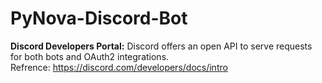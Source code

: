 # PyNova-Discord-Bot

**Discord Developers Portal:** 
Discord offers an open API to serve requests for both bots and OAuth2 integrations.     
Refrence: https://discord.com/developers/docs/intro
